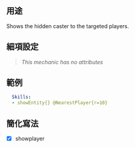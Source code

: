 ## 用途
Shows the hidden caster to the targeted players.


## 細項設定
> *This mechanic has  no attributes*


## 範例
```yml
  Skills:
  - showEntity{} @NearestPlayer{r=10}
```


## 簡化寫法
- [x] showplayer